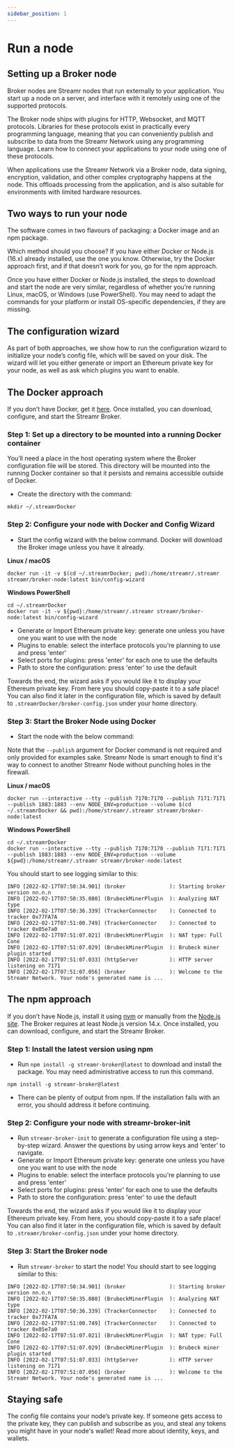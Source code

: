 ```yaml
---
sidebar_position: 1
---
```


# Run a node
## Setting up a Broker node
Broker nodes are Streamr nodes that run externally to your application. You start up a node on a server, and interface with it remotely using one of the supported protocols.

The Broker node ships with plugins for HTTP, Websocket, and MQTT protocols. Libraries for these protocols exist in practically every programming language, meaning that you can conveniently publish and subscribe to data from the Streamr Network using any programming language. Learn how to connect your applications to your node using one of these protocols.

When applications use the Streamr Network via a Broker node, data signing, encryption, validation, and other complex cryptography happens at the node. This offloads processing from the application, and is also suitable for environments with limited hardware resources.

## Two ways to run your node
The software comes in two flavours of packaging: a Docker image and an npm package.

Which method should you choose? If you have either Docker or Node.js (16.x) already installed, use the one you know. Otherwise, try the Docker approach first, and if that doesn’t work for you, go for the npm approach.

Once you have either Docker or Node.js installed, the steps to download and start the node are very similar, regardless of whether you’re running Linux, macOS, or Windows (use PowerShell). You may need to adapt the commands for your platform or install OS-specific dependencies, if they are missing.

## The configuration wizard
As part of both approaches, we show how to run the configuration wizard to initialize your node’s config file, which will be saved on your disk. The wizard will let you either generate or import an Ethereum private key for your node, as well as ask which plugins you want to enable.

## The Docker approach
If you don’t have Docker, get it [here](https://docs.docker.com/get-docker/). Once installed, you can download, configure, and start the Streamr Broker.

### Step 1: Set up a directory to be mounted into a running Docker container
You’ll need a place in the host operating system where the Broker configuration file will be stored. This directory will be mounted into the running Docker container so that it persists and remains accessible outside of Docker.

-   Create the directory with the command:

```
mkdir ~/.streamrDocker
```

### Step 2: Configure your node with Docker and Config Wizard
-   Start the config wizard with the below command. Docker will download the Broker image unless you have it already.

**Linux / macOS**

```
docker run -it -v $(cd ~/.streamrDocker; pwd):/home/streamr/.streamr streamr/broker-node:latest bin/config-wizard
```

**Windows PowerShell**

```
cd ~/.streamrDocker
docker run -it -v ${pwd}:/home/streamr/.streamr streamr/broker-node:latest bin/config-wizard
```

-   Generate or Import Ethereum private key: generate one unless you have one you want to use with the node
-   Plugins to enable: select the interface protocols you're planning to use and press 'enter'
-   Select ports for plugins: press 'enter' for each one to use the defaults
-   Path to store the configuration: press 'enter' to use the default

Towards the end, the wizard asks if you would like it to display your Ethereum private key. From here you should copy-paste it to a safe place! You can also find it later in the configuration file, which is saved by default to `.streamrDocker/broker-config.json` under your home directory.

### Step 3: Start the Broker Node using Docker
-   Start the node with the below command:

Note that the `--publish` argument for Docker command is not required and only provided for examples sake. Streamr Node is smart enough to find it's way to connect to another Streamr Node without punching holes in the firewall.

**Linux / macOS**

```
docker run --interactive --tty --publish 7170:7170 --publish 7171:7171 --publish 1883:1883 --env NODE_ENV=production --volume $(cd ~/.streamrDocker && pwd):/home/streamr/.streamr streamr/broker-node:latest
```

**Windows PowerShell**

```
cd ~/.streamrDocker
docker run --interactive --tty --publish 7170:7170 --publish 7171:7171 --publish 1883:1883 --env NODE_ENV=production --volume ${pwd}:/home/streamr/.streamr streamr/broker-node:latest
```

You should start to see logging similar to this:

```
INFO [2022-02-17T07:50:34.901] (broker              ): Starting broker version nn.n.n
INFO [2022-02-17T07:50:35.080] (BrubeckMinerPlugin  ): Analyzing NAT type
INFO [2022-02-17T07:50:36.339] (TrackerConnector    ): Connected to tracker 0x77FA7A
INFO [2022-02-17T07:51:00.749] (TrackerConnector    ): Connected to tracker 0x05e7a0
INFO [2022-02-17T07:51:07.021] (BrubeckMinerPlugin  ): NAT type: Full Cone
INFO [2022-02-17T07:51:07.029] (BrubeckMinerPlugin  ): Brubeck miner plugin started
INFO [2022-02-17T07:51:07.033] (httpServer          ): HTTP server listening on 7171
INFO [2022-02-17T07:51:07.056] (broker              ): Welcome to the Streamr Network. Your node's generated name is ...
```

## The npm approach
If you don’t have Node.js, install it using [nvm](https://github.com/nvm-sh/nvm#installing-and-updating) or manually from the [Node.js site](https://nodejs.org/en/download/). The Broker requires at least Node.js version 14.x. Once installed, you can download, configure, and start the Streamr Broker.

### Step 1: Install the latest version using npm
-   Run `npm install -g streamr-broker@latest` to download and install the package. You may need administrative access to run this command.

```
npm install -g streamr-broker@latest
```

-   There can be plenty of output from npm. If the installation fails with an error, you should address it before continuing.

### Step 2: Configure your node with streamr-broker-init
-   Run `streamr-broker-init` to generate a configuration file using a step-by-step wizard. Answer the questions by using arrow keys and ‘enter’ to navigate.
-   Generate or Import Ethereum private key: generate one unless you have one you want to use with the node
-   Plugins to enable: select the interface protocols you're planning to use and press 'enter'
-   Select ports for plugins: press 'enter' for each one to use the defaults
-   Path to store the configuration: press 'enter' to use the default

Towards the end, the wizard asks if you would like it to display your Ethereum private key. From here, you should copy-paste it to a safe place! You can also find it later in the configuration file, which is saved by default to `.streamr/broker-config.json` under your home directory.

### Step 3: Start the Broker node
-   Run `streamr-broker` to start the node! You should start to see logging similar to this:

```
INFO [2022-02-17T07:50:34.901] (broker              ): Starting broker version nn.n.n
INFO [2022-02-17T07:50:35.080] (BrubeckMinerPlugin  ): Analyzing NAT type
INFO [2022-02-17T07:50:36.339] (TrackerConnector    ): Connected to tracker 0x77FA7A
INFO [2022-02-17T07:51:00.749] (TrackerConnector    ): Connected to tracker 0x05e7a0
INFO [2022-02-17T07:51:07.021] (BrubeckMinerPlugin  ): NAT type: Full Cone
INFO [2022-02-17T07:51:07.029] (BrubeckMinerPlugin  ): Brubeck miner plugin started
INFO [2022-02-17T07:51:07.033] (httpServer          ): HTTP server listening on 7171
INFO [2022-02-17T07:51:07.056] (broker              ): Welcome to the Streamr Network. Your node's generated name is ...
```

## Staying safe
The config file contains your node’s private key. If someone gets access to the private key, they can publish and subscribe as you, and steal any tokens you might have in your node's wallet! Read more about identity, keys, and wallets.
